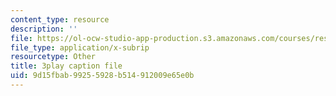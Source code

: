 ```yaml
---
content_type: resource
description: ''
file: https://ol-ocw-studio-app-production.s3.amazonaws.com/courses/res-2-002-finite-element-procedures-for-solids-and-structures-spring-2010/9d15fbab99255928b514912009e65e0b_NJUIkyavUD4.vtt
file_type: application/x-subrip
resourcetype: Other
title: 3play caption file
uid: 9d15fbab-9925-5928-b514-912009e65e0b
---
```

